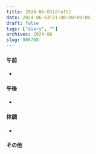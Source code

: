 ```yaml
---
title: 2024-06-03[draft]
date: 2024-06-03T21:00:00+09:00
draft: false
tags: ["diary", ""]
archives: 2024-06
slug: 906798
---
```

#### 午前
- 
#### 午後
- 
#### 体調
- 
#### その他